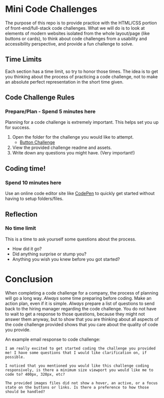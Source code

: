 # Mini Code Challenges
The purpose of this repo is to provide practice with the HTML/CSS portion of front-end/full-stack code challenges. What we will do is to look at elements of modern websites isolated from the whole layout/page (like buttons or cards), to think about code challenges from a usability and accessibility perspective, and provide a fun challenge to solve. 


## Time Limits
Each section has a time limit, so try to honor those times. The idea is to get you thinking about the process of practicing a code challenge, not to make an absolute perfect representation in the short time given.

## Code Challenge Rules
### Prepare/Plan - Spend 5 minutes here
Planning for a code challenge is extremely important. This helps set you up for success. 
1. Open the folder for the challenge you would like to attempt.
    * [Button Challenge](/button-challenge/README.md)
2. View the provided challenge readme and assets.
3. Write down any questions you might have. (Very important!)

## Coding time! 
### Spend 10 minutes here
Use an online code editor site like [CodePen](https://codepen.io/pen/) to quickly get started without having to setup folders/files. 

## Reflection
### No time limit
This is a time to ask yourself some questions about the process. 
- How did it go? 
- Did anything surprise or stump you? 
- Anything you wish you knew before you got started? 


# Conclusion
When completing a code challenge for a company, the process of planning will go a long way. _Always_ some time preparing before coding. Make an action plan, even if it is simple. _Always_ prepare a list of questions to send back to the hiring manager regarding the code challenge. You do not have to wait to get a response to those questions, because they might not answer them anyway, but to show that you are thinking about all aspects of the code challenge provided shows that you care about the quality of code you provide. 

An example email response to code challenge:
```
I am really excited to get started coding the challenge you provided me! I have some questions that I would like clarification on, if possible. 

I noticed that you mentioned you would like this challenge coding responsively, is there a minimum size viewport you would like me to code to? 400px, 320px, etc? 

The provided images files did not show a hover, an active, or a focus state on the buttons or links. Is there a preference to how those should be handled? 
```